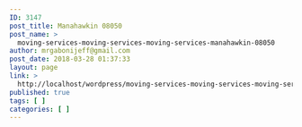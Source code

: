 ```yaml
---
ID: 3147
post_title: Manahawkin 08050
post_name: >
  moving-services-moving-services-moving-services-manahawkin-08050
author: mrgabonijeff@gmail.com
post_date: 2018-03-28 01:37:33
layout: page
link: >
  http://localhost/wordpress/moving-services-moving-services-moving-services-manahawkin-08050/
published: true
tags: [ ]
categories: [ ]
---
```

